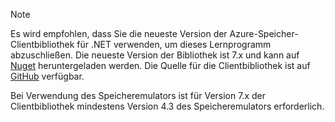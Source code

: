 > [!NOTE]
> Es wird empfohlen, dass Sie die neueste Version der Azure-Speicher-Clientbibliothek für .NET verwenden, um dieses Lernprogramm abzuschließen. Die neueste Version der Bibliothek ist 7.x und kann auf [Nuget](https://www.nuget.org/packages/WindowsAzure.Storage/) heruntergeladen werden. Die Quelle für die Clientbibliothek ist auf [GitHub](https://github.com/Azure/azure-storage-net) verfügbar.
> 
> Bei Verwendung des Speicheremulators ist für Version 7.x der Clientbibliothek mindestens Version 4.3 des Speicheremulators erforderlich.
> 
> 

<!---HONumber=AcomDC_0420_2016-->